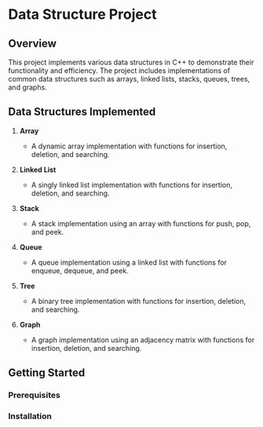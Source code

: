 # Data Structure Project

## Overview

This project implements various data structures in C++ to demonstrate their functionality and efficiency. The project includes implementations of common data structures such as arrays, linked lists, stacks, queues, trees, and graphs.

## Data Structures Implemented

1. **Array**
   - A dynamic array implementation with functions for insertion, deletion, and searching.
   
2. **Linked List**
   - A singly linked list implementation with functions for insertion, deletion, and searching.
   
3. **Stack**
   - A stack implementation using an array with functions for push, pop, and peek.
   
4. **Queue**
   - A queue implementation using a linked list with functions for enqueue, dequeue, and peek.
   
5. **Tree**
   - A binary tree implementation with functions for insertion, deletion, and searching.
   
6. **Graph**
   - A graph implementation using an adjacency matrix with functions for insertion, deletion, and searching.

## Getting Started

### Prerequisites



### Installation

